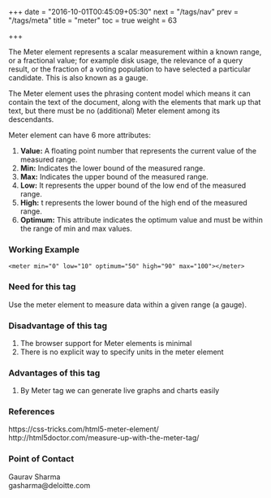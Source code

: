 +++
date = "2016-10-01T00:45:09+05:30"
next = "/tags/nav"
prev = "/tags/meta"
title = "meter"
toc = true
weight = 63

+++

The Meter element represents a scalar measurement within a known range, or a fractional value; for example disk usage, the relevance of a query result, or the fraction of a voting population to have selected a particular candidate. This is also known as a gauge.

The Meter element uses the phrasing content model which means it can contain the text of the document, along with the elements that mark up that text, but there must be no (additional) Meter element among its descendants.

Meter element can have 6 more attributes:
<ol>
<li><b>Value:</b> A floating point number that represents the current value of the measured range.</li>
  <li><b>Min:</b> Indicates the lower bound of the measured range.</li>
  <li><b>Max:</b> Indicates the upper bound of the measured range.</li>
  <li><b>Low:</b> It represents the upper bound of the low end of the measured range.</li>
  <li><b>High:</b> t represents the lower bound of the high end of the measured range.</li>
  <li><b>Optimum:</b> This attribute indicates the optimum value and must be within the range of min and max values.</li>
</ol>

<h3>Working Example</h3>

    <meter min="0" low="10" optimum="50" high="90" max="100"></meter>

<h3>Need for this tag</h3>
Use the meter element to measure data within a given range (a gauge).

<h3>Disadvantage of this tag</h3>
<ol>
  <li>The browser support for Meter elements is minimal</li>
  <li>There is no explicit way to specify units in the meter element</li>
</ol>

<h3>Advantages of this tag</h3>
<ol>
  <li>By Meter tag we can generate live graphs and charts easily</li>
</ol>

<h3>References</h3>
https://css-tricks.com/html5-meter-element/
<br/>
http://html5doctor.com/measure-up-with-the-meter-tag/

<h3>Point of Contact</h3>
Gaurav Sharma <br>
gasharma@deloitte.com
